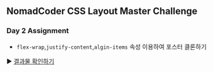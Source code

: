 ## NomadCoder CSS Layout Master Challenge
### Day 2 Assignment

- `flex-wrap`,`justify-content`,`algin-items` 속성 이용하여 포스터 클론하기

 ▶ [결과물 확인하기](https://consideratealicebluewatchdog.tinakim.repl.co/)
